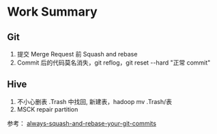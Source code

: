 # Work Summary

## Git

1. 提交 Merge Request 前 Squash and rebase
2. Commit 后的代码莫名消失，git reflog，git reset --hard "正常 commit"

## Hive

1. 不小心删表 .Trash 中找回, 新建表，hadoop mv .Trash/表
2. MSCK repair partition

参考：
[always-squash-and-rebase-your-git-commits](https://blog.carbonfive.com/2017/08/28/always-squash-and-rebase-your-git-commits/)
